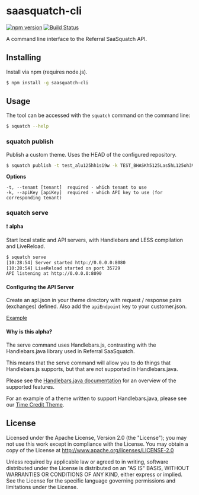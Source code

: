 saasquatch-cli
==============

[![npm version](https://badge.fury.io/js/saasquatch-cli.svg)](http://badge.fury.io/js/saasquatch-cli)
[![Build Status](https://travis-ci.org/saasquatch/saasquatch-cli.svg?branch=master)](https://travis-ci.org/saasquatch/saasquatch-cli)

A command line interface to the Referral SaaSquatch API.


## Installing

Install via npm (requires node.js).

```bash
$ npm install -g saasquatch-cli
```


## Usage

The tool can be accessed with the `squatch` command on the command line:

```bash
$ squatch --help
```

### squatch publish

Publish a custom theme. Uses the HEAD of the configured repository.

```bash
$ squatch publish -t test_alu125hh1si9w -k TEST_BHASKh5125Las5hL125oh3VbLmPxUSs
```

**Options**

```
-t, --tenant [tenant]  required - which tenant to use
-k, --apiKey [apiKey]  required - which API key to use (for corresponding tenant)
```

### squatch serve

:exclamation: **alpha**

Start local static and API servers, with Handlebars and LESS compilation and LiveReload.

```bash
$ squatch serve
[10:28:54] Server started http://0.0.0.0:8080
[10:28:54] LiveReload started on port 35729
API listening at http://0.0.0.0:8090
```

#### Configuring the API Server

Create an api.json in your theme directory with request / response pairs (exchanges) defined. Also add the `apiEndpoint` key to your customer.json.

[Example](https://gist.github.com/karlhorky/3cbbbf0b07a9f5ebde16)

#### Why is this alpha?

The serve command uses Handlebars.js, contrasting with the Handlebars.java library used in Referral SaaSquatch.

This means that the serve command will allow you to do things that Handlebars.js supports, but that are not supported in Handlebars.java.

Please see the [Handlebars.java documentation](https://github.com/jknack/handlebars.java) for an overview of the supported features.

For an example of a theme written to support Handlebars.java, please see our [Time Credit Theme](https://github.com/saasquatch/time-credit-theme).

## License

Licensed under the Apache License, Version 2.0 (the "License"); you may not use this work except in compliance with the License. You may obtain a copy of the License at http://www.apache.org/licenses/LICENSE-2.0

Unless required by applicable law or agreed to in writing, software distributed under the License is distributed on an "AS IS" BASIS, WITHOUT WARRANTIES OR CONDITIONS OF ANY KIND, either express or implied. See the License for the specific language governing permissions and limitations under the License.
